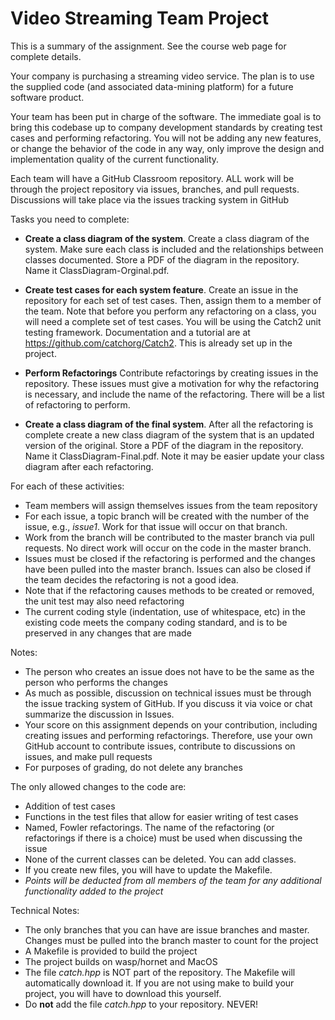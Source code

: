 
# Video Streaming Team Project

This is a summary of the assignment.  See the course web page for complete details.

Your company is purchasing a streaming video service. The plan is to use the supplied code (and associated data-mining platform) for a future software product. 

Your team has been put in charge of the software. The immediate goal is to bring this codebase up to company development standards by creating test cases and performing refactoring. You will not be adding any new features, or change the behavior of the code in any way, only improve the design and implementation quality of the current functionality.

Each team will have a GitHub Classroom repository.  ALL work will be through the project repository via issues, branches, and pull requests. Discussions will take place via the issues tracking system in GitHub

Tasks you need to complete:

* **Create a class diagram of the system**.  Create a class diagram of the system.  Make sure each class is included and the relationships between classes documented.  Store a PDF of the diagram in the repository.  Name it ClassDiagram-Orginal.pdf.

* **Create test cases for each system feature**.  Create an issue in the repository for each set of test cases. Then, assign them to a member of the team. Note that before you perform any refactoring on a class, you will need a complete set of test cases.  You will be using the Catch2 unit testing framework.   Documentation and a tutorial are at https://github.com/catchorg/Catch2.   This is already set up in the project.

* **Perform Refactorings** Contribute  refactorings by creating issues in the repository. These issues must give a motivation for why the refactoring is necessary, and include the name of the refactoring.   There will be a list of refactoring to perform.

* **Create a class diagram of the final system**.  After all the refactoring is complete create a new class diagram of the system that is an updated version of the original.   Store a PDF of the diagram in the repository.  Name it ClassDiagram-Final.pdf.  Note it may be easier update your class diagram after each refactoring.


For each of these activities:

* Team members will assign themselves issues from the team repository
* For each issue, a topic branch will be created with the number of the issue, e.g., *issue1*. Work for that issue will occur on that branch.
* Work from the branch will be contributed to the master branch via pull requests. No direct work will occur on the code in the master branch.
* Issues must be closed if the refactoring is performed and the changes have been pulled into the master branch. Issues can also be closed if the team decides the refactoring is not a good idea.
* Note that if the refactoring causes methods to be created or removed, the unit test may also need refactoring
* The current coding style (indentation, use of whitespace, etc) in the existing code meets the company coding standard, and is to be preserved in any changes that are made

Notes:

* The person who creates an issue does not have to be the same as the person who performs the changes
* As much as possible, discussion on technical issues must be through the issue tracking system of GitHub.  If you discuss it via voice or chat summarize the discussion in Issues.
* Your score on this assignment depends on your contribution, including creating issues and performing refactorings. Therefore, use your own GitHub account to contribute issues, contribute to discussions on issues, and make pull requests
* For purposes of grading, do not delete any branches

The only allowed changes to the code are:
* Addition of test cases
* Functions in the test files that allow for easier writing of test cases
* Named, Fowler refactorings. The name of the refactoring (or refactorings if there is a choice) must be used when discussing the issue
* None of the current classes can be deleted. You can add classes. 
* If you create new files, you will have to update the Makefile.
* *Points will be deducted from all members of the team for any additional functionality added to the project*

Technical Notes:
* The only branches that you can have are issue branches and master.  Changes must be pulled into the branch master to count for the project
* A Makefile is provided to build the project
* The project builds on wasp/hornet and MacOS
* The file *catch.hpp* is NOT part of the repository. The Makefile will automatically download it. If you are not using make to build your project, you will have to download this yourself. 
* Do **not** add the file *catch.hpp* to your repository. NEVER!


